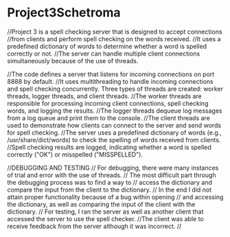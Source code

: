 # Project3Schetroma

//Project 3 is a spell checking server that is designed to accept connections 
//from clients and perform spell checking on the words received. 
//It uses a predefined dictionary of words to determine whether a word is spelled correctly or not. 
//The server can handle multiple client connections simultaneously because of the use of threads.


//The code defines a server that listens for incoming connections on port 8888 by default.
//It uses multithreading to handle incoming connections and spell checking concurrently. Three types of threads are created: worker threads, logger threads, and client threads.
//The worker threads are responsible for processing incoming client connections, spell checking words, and logging the results.
//The logger threads dequeue log messages from a log queue and print them to the console.
//The client threads are used to demonstrate how clients can connect to the server and send words for spell checking.
//The server uses a predefined dictionary of words (e.g., /usr/share/dict/words) to check the spelling of words received from clients.
//Spell checking results are logged, indicating whether a word is spelled correctly ("OK") or misspelled ("MISSPELLED").

//DEBUGGING AND TESTING
// For debugging, there were many instances of trial and error with the use of threads.
// The most difficult part through the debugging process was to find a way to 
// access the dictionary and compare the input from the client to the dictionary.
// In the end I did not attain proper functionality because of a bug within opening 
// and accessing the dictionary, as well as comparing the input of the client with the dictionary.
// For testing, I ran the server as well as another client that accessed the server to use the spell checker.
//The client was able to receive feedback from the server although it was incorrect.
//
